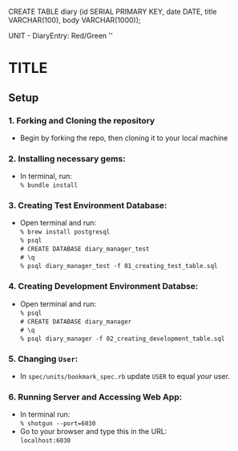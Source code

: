 CREATE TABLE diary (id SERIAL PRIMARY KEY, date DATE, title VARCHAR(100), body VARCHAR(1000));



UNIT - DiaryEntry: Red/Green ''


# TITLE

## Setup

### 1. Forking and Cloning the repository
- Begin by forking the repo, then cloning it to your local machine

### 2. Installing necessary gems:
- In terminal, run: <br>
`% bundle install` <br>

### 3. Creating Test Environment Database:
- Open terminal and run: <br>
`% brew install postgresql`<br>
`% psql ` <br>
`# CREATE DATABASE diary_manager_test ` <br>
`# \q` <br>
`% psql diary_manager_test -f 01_creating_test_table.sql` <br>


### 4. Creating Development Environment Databse:
- Open terminal and run: <br>
`% psql ` <br>
`# CREATE DATABASE diary_manager ` <br>
`# \q` <br>
`% psql diary_manager -f 02_creating_development_table.sql` <br>

### 5. Changing `User`: 
- In `spec/units/bookmark_spec.rb` update `USER` to equal _your_ user.


### 6. Running Server and Accessing Web App:
- In terminal run: <br>
`% shotgun --port=6030`
- Go to your browser and type this in the URL: <br>
`localhost:6030`
